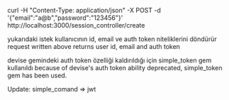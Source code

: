 
curl -H "Content-Type: application/json" -X POST -d '{"email":"a@b","password":"123456"}' http://localhost:3000/session_controller/create 

yukarıdaki istek kullanıcının id, email ve auth token niteliklerini döndürür
request written above returns user id, email and auth token

devise gemindeki auth token özelliği kaldırıldığı için simple_token gem kullanıldı
because of devise's auth token ability deprecated, simple_token gem has been used.

Update: simple_comand => jwt